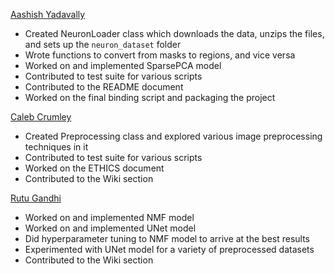[Aashish Yadavally](https://github.com/aashishyadavally)
* Created NeuronLoader class which downloads the data, unzips the files, and sets up the `neuron_dataset` folder
* Wrote functions to convert from masks to regions, and vice versa
* Worked on and implemented SparsePCA model
* Contributed to test suite for various scripts
* Contributed to the README document
* Worked on the final binding script and packaging the project

[Caleb Crumley](https://github.com/crumleyc)
* Created Preprocessing class and explored various image preprocessing techniques in it
* Contributed to test suite for various scripts
* Worked on the ETHICS document
* Contributed to the Wiki section

[Rutu Gandhi](https://github.com/rutugandhi)
* Worked on and implemented NMF model
* Worked on and implemented UNet model
* Did hyperparameter tuning to NMF model to arrive at the best results
* Experimented with UNet model for a variety of preprocessed datasets
* Contributed to the Wiki section
